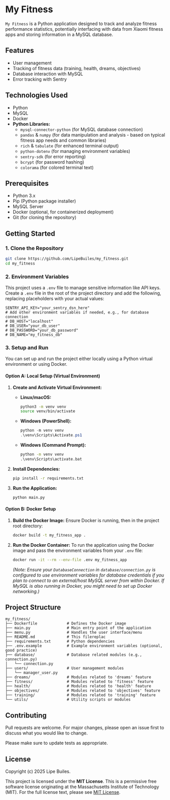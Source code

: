 # My Fitness

`My Fitness` is a Python application designed to track and analyze fitness performance statistics, potentially interfacing with data from Xiaomi fitness apps and storing information in a MySQL database.

## Features

*   User management
*   Tracking of fitness data (training, health, dreams, objectives)
*   Database interaction with MySQL
*   Error tracking with Sentry

## Technologies Used

*   Python
*   MySQL
*   Docker
*   **Python Libraries:**
    *   `mysql-connector-python` (for MySQL database connection)
    *   `pandas` & `numpy` (for data manipulation and analysis - based on typical fitness app needs and common libraries)
    *   `rich` & `tabulate` (for enhanced terminal output)
    *   `python-dotenv` (for managing environment variables)
    *   `sentry-sdk` (for error reporting)
    *   `bcrypt` (for password hashing)
    *   `colorama` (for colored terminal text)

## Prerequisites

*   Python 3.x
*   Pip (Python package installer)
*   MySQL Server
*   Docker (optional, for containerized deployment)
*   Git (for cloning the repository)

## Getting Started

### 1. Clone the Repository

```bash
git clone https://github.com/LipeBuiles/my_fitness.git
cd my_fitness
```

### 2. Environment Variables

This project uses a `.env` file to manage sensitive information like API keys. Create a `.env` file in the root of the project directory and add the following, replacing placeholders with your actual values:

```env
SENTRY_API_KEY="your_sentry_dsn_here"
# Add other environment variables if needed, e.g., for database connection
# DB_HOST="localhost"
# DB_USER="your_db_user"
# DB_PASSWORD="your_db_password"
# DB_NAME="my_fitness_db"
```

### 3. Setup and Run

You can set up and run the project either locally using a Python virtual environment or using Docker.

#### Option A: Local Setup (Virtual Environment)

1.  **Create and Activate Virtual Environment:**

    *   **Linux/macOS:**
        ```bash
        python3 -m venv venv
        source venv/bin/activate
        ```
    *   **Windows (PowerShell):**
        ```powershell
        python -m venv venv
        .\venv\Scripts\Activate.ps1
        ```
    *   **Windows (Command Prompt):**
        ```cmd
        python -m venv venv
        .\venv\Scripts\activate.bat
        ```

2.  **Install Dependencies:**
    ```bash
    pip install -r requirements.txt
    ```

3.  **Run the Application:**
    ```bash
    python main.py
    ```

#### Option B: Docker Setup

1.  **Build the Docker Image:**
    Ensure Docker is running, then in the project root directory:
    ```bash
    docker build -t my_fitness_app .
    ```

2.  **Run the Docker Container:**
    To run the application using the Docker image and pass the environment variables from your `.env` file:
    ```bash
    docker run -it --rm --env-file .env my_fitness_app
    ```
    *(Note: Ensure your `DatabaseConnection` in `database/connection.py` is configured to use environment variables for database credentials if you plan to connect to an external/host MySQL server from within Docker. If MySQL is also running in Docker, you might need to set up Docker networking.)*

## Project Structure

```
my_fitness/
├── Dockerfile             # Defines the Docker image
├── main.py                # Main entry point of the application
├── menu.py                # Handles the user interface/menu
├── README.md              # This filereplac
├── requirements.txt       # Python dependencies
├── .env.example           # Example environment variables (optional, good practice)
├── database/              # Database related modules (e.g., connection.py)
│   └── connection.py
├── users/                 # User management modules
│   └── manager_user.py
├── dreams/                # Modules related to 'dreams' feature
├── fitness/               # Modules related to 'fitness' feature
├── health/                # Modules related to 'health' feature
├── objectives/            # Modules related to 'objectives' feature
├── training/              # Modules related to 'training' feature
└── utils/                 # Utility scripts or modules
```

## Contributing

Pull requests are welcome. For major changes, please open an issue first to discuss what you would like to change.

Please make sure to update tests as appropriate.

## License

Copyright (c) 2025 Lipe Builes.

This project is licensed under the **MIT License**. This is a permissive free software license originating at the Massachusetts Institute of Technology (MIT). For the full license text, please see [MIT License](https://choosealicense.com/licenses/mit/).